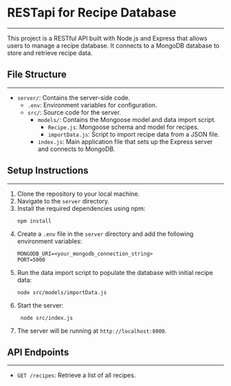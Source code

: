 # RESTapi for Recipe Database
---
This project is a RESTful API built with Node.js and Express that allows users to manage a recipe database. It connects to a MongoDB database to store and retrieve recipe data.

## File Structure
---
- `server/`: Contains the server-side code.
  - `.env`: Environment variables for configuration.
  - `src/`: Source code for the server.
    - `models/`: Contains the Mongoose model and data import script.
      - `Recipe.js`: Mongoose schema and model for recipes.
      - `importData.js`: Script to import recipe data from a JSON file.
    - `index.js`: Main application file that sets up the Express server and connects to MongoDB.

## Setup Instructions
---
1. Clone the repository to your local machine.
2. Navigate to the `server` directory.
3. Install the required dependencies using npm:
   ```
   npm install
   ```
4. Create a `.env` file in the `server` directory and add the following environment variables:
   ```
   MONGODB_URI=<your_mongodb_connection_string>
   PORT=5000
   ```
5. Run the data import script to populate the database with initial recipe data:
   ```
   node src/models/importData.js
   ```
6. Start the server:
   ```
    node src/index.js
    ```
7. The server will be running at `http://localhost:8000`.

## API Endpoints
---
- `GET /recipes`: Retrieve a list of all recipes.
